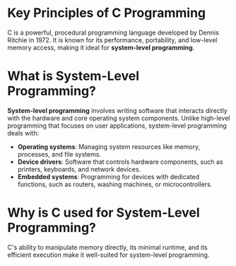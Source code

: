 # Key Principles of C Programming

C is a powerful, procedural programming language developed by Dennis Ritchie in 1972. It is known for its performance, portability, and low-level memory access, making it ideal for **system-level programming**.

# What is System-Level Programming?

**System-level programming** involves writing software that interacts directly with the hardware and core operating system components. Unlike high-level programming that focuses on user applications, system-level programming deals with:

- **Operating systems**: Managing system resources like memory, processes, and file systems.
- **Device drivers**: Software that controls hardware components, such as printers, keyboards, and network devices.
- **Embedded systems**: Programming for devices with dedicated functions, such as routers, washing machines, or microcontrollers.

# Why is C used for System-Level Programming?

C's ability to manipulate memory directly, its minimal runtime, and its efficient execution make it well-suited for system-level programming.
